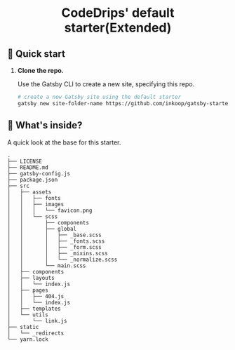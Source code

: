 <h1 align="center">
  CodeDrips' default starter(Extended)
</h1>

## 🚀 Quick start

1.  **Clone the repo.**

    Use the Gatsby CLI to create a new site, specifying this repo.

    ```sh
    # create a new Gatsby site using the default starter
    gatsby new site-folder-name https://github.com/inkoop/gatsby-starter-codedrips
    ```

## 🧐 What's inside?

A quick look at the base for this starter.

    .
    ├── LICENSE
    ├── README.md
    ├── gatsby-config.js
    ├── package.json
    ├── src
    │   ├── assets
    │   │   ├── fonts
    │   │   ├── images
    │   │   │   └── favicon.png
    │   │   └── scss
    │   │       ├── components
    │   │       ├── global
    │   │       │   ├── _base.scss
    │   │       │   ├── _fonts.scss
    │   │       │   ├── _form.scss
    │   │       │   ├── _mixins.scss
    │   │       │   └── _normalize.scss
    │   │       └── main.scss
    │   ├── components
    │   ├── layouts
    │   │   └── index.js
    │   ├── pages
    │   │   ├── 404.js
    │   │   └── index.js
    │   ├── templates
    │   └── utils
    │       └── link.js
    ├── static
    │   └── _redirects
    └── yarn.lock

